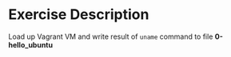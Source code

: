 # Exercise Description

Load up Vagrant VM and write result of `uname` command to file **0-hello_ubuntu**
